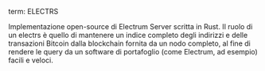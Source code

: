 term: ELECTRS

Implementazione open-source di Electrum Server scritta in Rust. Il ruolo di un electrs è quello di mantenere un indice completo degli indirizzi e delle transazioni Bitcoin dalla blockchain fornita da un nodo completo, al fine di rendere le query da un software di portafoglio (come Electrum, ad esempio) facili e veloci.